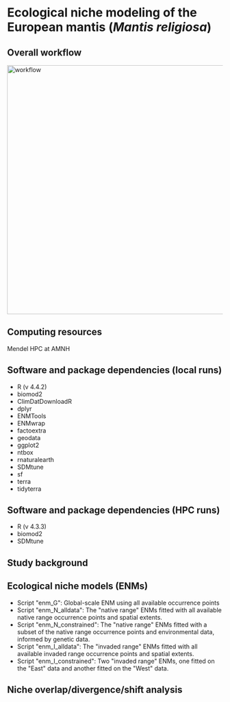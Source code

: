 # Ecological niche modeling of the European mantis (*Mantis religiosa*)

## Overall workflow
<img width="1416" height="581" alt="workflow" src="https://github.com/user-attachments/assets/49a2bcac-e98f-499a-bd3c-f7b1eaf1de06" />

## Computing resources
Mendel HPC at AMNH

## Software and package dependencies (local runs)
- R (v 4.4.2)
- biomod2
- ClimDatDownloadR
- dplyr
- ENMTools
- ENMwrap
- factoextra
- geodata
- ggplot2
- ntbox
- rnaturalearth
- SDMtune
- sf
- terra
- tidyterra

## Software and package dependencies (HPC runs)
- R (v 4.3.3)
- biomod2
- SDMtune

## Study background


## Ecological niche models (ENMs)
- Script "enm_G": Global-scale ENM using all available occurrence points
- Script "enm_N_alldata": The "native range" ENMs fitted with all available native range occurrence points and spatial extents.
- Script "enm_N_constrained": The "native range" ENMs fitted with a subset of the native range occurrence points and environmental data, informed by genetic data.
- Script "enm_I_alldata": The "invaded range" ENMs fitted with all available invaded range occurrence points and spatial extents.
- Script "enm_I_constrained": Two "invaded range" ENMs, one fitted on the "East" data and another fitted on the "West" data.

## Niche overlap/divergence/shift analysis
